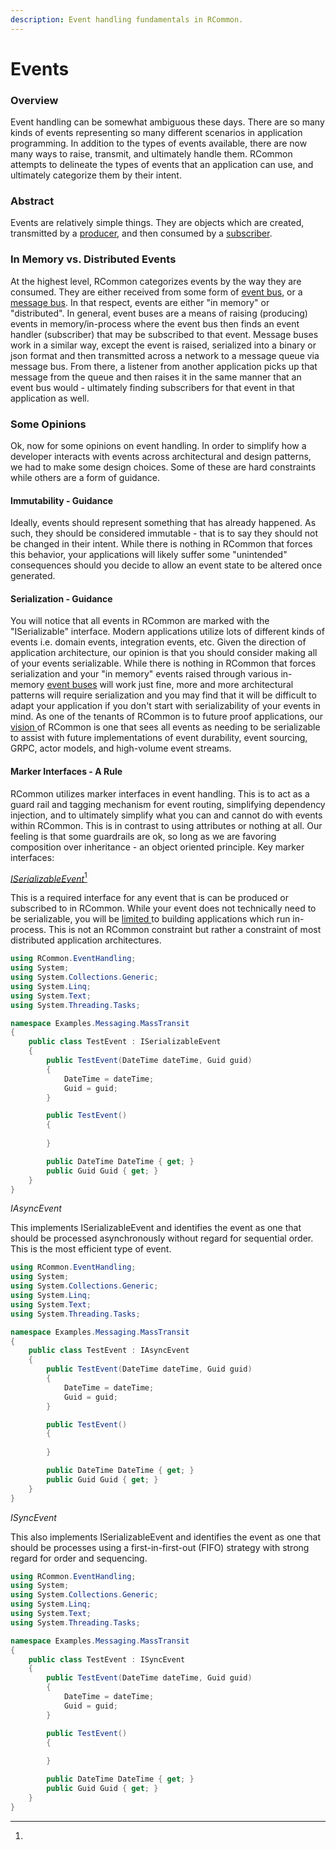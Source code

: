 ```yaml
---
description: Event handling fundamentals in RCommon.
---
```


# Events

### Overview

Event handling can be somewhat ambiguous these days. There are so many kinds of events representing so many different scenarios in application programming. In addition to the types of events available, there are now many ways to raise, transmit, and ultimately handle them. RCommon attempts to delineate the types of events that an application can use, and ultimately categorize them by their intent.&#x20;



### Abstract

Events are relatively simple things. They are objects which are created, transmitted by a [producer](producers.md), and then consumed by a [subscriber](subscribers.md).&#x20;

### In Memory vs. Distributed Events

At the highest level, RCommon categorizes events by the way they are consumed. They are either received from some form of [event bus](../../patterns/event-bus/), or a [message bus](../../patterns/message-bus/). In that respect, events are either "in memory" or "distributed". In general, event buses are a means of raising (producing) events in memory/in-process where the event bus then finds an event handler (subscriber) that may be subscribed to that event. Message buses work in a similar way, except the event is raised, serialized into a binary or json format and then transmitted across a network to a message queue via message bus. From there, a listener from another application picks up that message from the queue and then raises it in the same manner that an event bus would - ultimately finding subscribers for that event in that application as well.&#x20;



### Some Opinions

Ok, now for some opinions on event handling. In order to simplify how a developer interacts with events across architectural and design patterns, we had to make some design choices. Some of these are hard constraints while others are a form of guidance.&#x20;

#### Immutability - Guidance

Ideally, events should represent something that has already happened. As such, they should be considered immutable - that is to say they should not be changed in their intent. While there is nothing in RCommon that forces this behavior, your applications will likely suffer some "unintended" consequences should you decide to allow an event state to be altered once generated.&#x20;

#### Serialization - Guidance

You will notice that all events in RCommon are marked with the "ISerializable" interface. Modern applications utilize lots of different kinds of events i.e. domain events, integration events, etc. Given the direction of application architecture, our opinion is that you should consider making all of your events serializable. While there is nothing in RCommon that forces serialization and your "in memory" events raised through various in-memory [event buses](../../patterns/event-bus/) will work just fine, more and more architectural patterns will require serialization and you may find that it will be difficult to adapt your application if you don't start with serializability of your events in mind. As one of the tenants of RCommon is to future proof applications, our [vision ](../../../getting-started/roadmap.md)of RCommon is one that sees all events as needing to be serializable to assist with future implementations of event durability, event sourcing, GRPC, actor models, and high-volume event streams.&#x20;

#### Marker Interfaces - A Rule

RCommon utilizes marker interfaces in event handling. This is to act as a guard rail and tagging mechanism for event routing, simplifying dependency injection, and to ultimately simplify what you can and cannot do with events within RCommon. This is in contrast to using attributes or nothing at all. Our feeling is that some guardrails are ok, so long as we are favoring composition over inheritance - an object oriented principle. Key marker interfaces:

[_ISerializableEvent_](#user-content-fn-1)[^1]

This is a required interface for any event that is can be produced or subscribed to in RCommon. While your event does not technically need to be serializable, you will be [limited ](./#serialization-guidance)to building applications which run in-process. This is not an RCommon constraint but rather a constraint of most distributed application architectures. &#x20;

```csharp
using RCommon.EventHandling;
using System;
using System.Collections.Generic;
using System.Linq;
using System.Text;
using System.Threading.Tasks;

namespace Examples.Messaging.MassTransit
{
    public class TestEvent : ISerializableEvent
    {
        public TestEvent(DateTime dateTime, Guid guid)
        {
            DateTime = dateTime;
            Guid = guid;
        }

        public TestEvent()
        {
                
        }

        public DateTime DateTime { get; }
        public Guid Guid { get; }
    }
}
```

_IAsyncEvent_

This implements ISerializableEvent and identifies the event as one that should be processed asynchronously without regard for sequential order. This is the most efficient type of event.&#x20;

```csharp
using RCommon.EventHandling;
using System;
using System.Collections.Generic;
using System.Linq;
using System.Text;
using System.Threading.Tasks;

namespace Examples.Messaging.MassTransit
{
    public class TestEvent : IAsyncEvent
    {
        public TestEvent(DateTime dateTime, Guid guid)
        {
            DateTime = dateTime;
            Guid = guid;
        }

        public TestEvent()
        {
                
        }

        public DateTime DateTime { get; }
        public Guid Guid { get; }
    }
}
```

_ISyncEvent_

This also implements ISerializableEvent and identifies the event as one that should be processes using a first-in-first-out (FIFO) strategy with strong regard for order and sequencing. &#x20;

```csharp
using RCommon.EventHandling;
using System;
using System.Collections.Generic;
using System.Linq;
using System.Text;
using System.Threading.Tasks;

namespace Examples.Messaging.MassTransit
{
    public class TestEvent : ISyncEvent
    {
        public TestEvent(DateTime dateTime, Guid guid)
        {
            DateTime = dateTime;
            Guid = guid;
        }

        public TestEvent()
        {
                
        }

        public DateTime DateTime { get; }
        public Guid Guid { get; }
    }
}
```







[^1]: 
